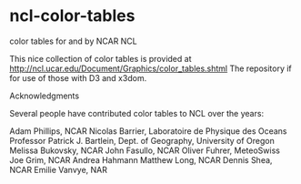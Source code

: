 # ncl-color-tables
color tables for and by NCAR NCL

This nice collection of color tables is provided at http://ncl.ucar.edu/Document/Graphics/color_tables.shtml
The repository if for use of those with D3 and x3dom.

Acknowledgments

Several people have contributed color tables to NCL over the years:

Adam Phillips, NCAR
Nicolas Barrier, Laboratoire de Physique des Oceans
Professor Patrick J. Bartlein, Dept. of Geography, University of Oregon
Melissa Bukovsky, NCAR
John Fasullo, NCAR
Oliver Fuhrer, MeteoSwiss
Joe Grim, NCAR
Andrea Hahmann
Matthew Long, NCAR
Dennis Shea, NCAR
Emilie Vanvye, NAR
